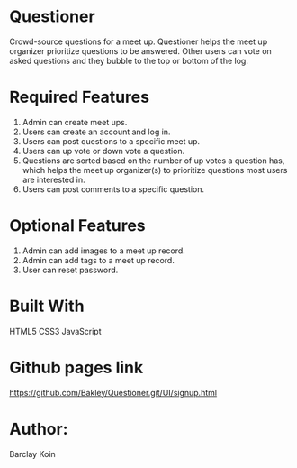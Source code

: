 # Questioner
Crowd-source questions for a meet up.
Questioner helps the meet up organizer prioritize questions to be answered. Other users can vote on asked questions and they bubble to the top or bottom of the log.

# Required Features
1. Admin can create meet ups.
2. Users can create an account and log in.
3. Users can post questions to a specific meet up.
4. Users can up vote or down vote a question.
5. Questions are sorted based on the number of up votes a question has, which helps the meet up organizer(s) to prioritize questions most users are interested in.
6. Users can post comments to a specific question.

# Optional Features
1. Admin can add images to a meet up record.
2. Admin can add tags to a meet up record.
3. User can reset password.

# Built With

HTML5
CSS3
JavaScript

# Github pages link
https://github.com/Bakley/Questioner.git/UI/signup.html

# Author:
Barclay Koin
